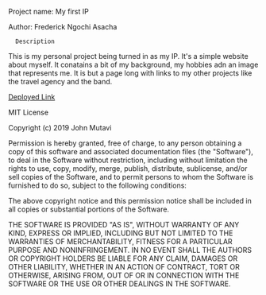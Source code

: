 Project name: My first IP

Author: Frederick Ngochi Asacha
      
      Description
This is my personal project being turned in as my IP. It's a simple website about myself. It conatains a bit of my
background, my hobbies adn an image that represents me. It is but a page long with links to my other projects like 
the travel agency and the band.
      
     
[Deployed Link](https://fred2401.github.io/first-ip.github.io/)
       
MIT License

Copyright (c) 2019 John Mutavi

Permission is hereby granted, free of charge, to any person obtaining a copy
of this software and associated documentation files (the "Software"), to deal
in the Software without restriction, including without limitation the rights
to use, copy, modify, merge, publish, distribute, sublicense, and/or sell
copies of the Software, and to permit persons to whom the Software is
furnished to do so, subject to the following conditions:

The above copyright notice and this permission notice shall be included in all
copies or substantial portions of the Software.

THE SOFTWARE IS PROVIDED "AS IS", WITHOUT WARRANTY OF ANY KIND, EXPRESS OR
IMPLIED, INCLUDING BUT NOT LIMITED TO THE WARRANTIES OF MERCHANTABILITY,
FITNESS FOR A PARTICULAR PURPOSE AND NONINFRINGEMENT. IN NO EVENT SHALL THE
AUTHORS OR COPYRIGHT HOLDERS BE LIABLE FOR ANY CLAIM, DAMAGES OR OTHER
LIABILITY, WHETHER IN AN ACTION OF CONTRACT, TORT OR OTHERWISE, ARISING FROM,
OUT OF OR IN CONNECTION WITH THE SOFTWARE OR THE USE OR OTHER DEALINGS IN THE
SOFTWARE.


